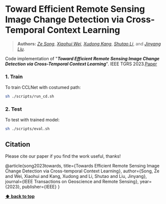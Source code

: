 # Toward Efficient Remote Sensing Image Change Detection via Cross-Temporal Context Learning
> **Authors:** 
> [*Ze Song*](https://scholar.google.com/citations?user=uatSii8AAAAJ&hl=zh-CN&oi=sra),
> [*Xiaohui Wei*](https://scholar.google.co.il/citations?user=Uq50h3gAAAAJ&hl=zh-CN),
> [*Xudong Kang*](https://scholar.google.com/citations?user=5XOeLZYAAAAJ&hl=en),
> [*Shutao Li*](https://scholar.google.com/citations?user=PlBq8n8AAAAJ&hl=en),
> and [*Jinyang Liu*](https://scholar.google.de/citations?user=PxUXOdsAAAAJ&hl=zh-CN&oi=ao).


Code implementation of "_**Toward Efficient Remote Sensing Image Change Detection via Cross-Temporal Context Learning**_".  IEEE TGRS 2023.[Paper](https://ieeexplore.ieee.org/abstract/document/10138342)


### 1. Train

To train CCLNet with costumed path:

```bash
sh ./scripts/run_cd.sh
```
### 2. Test

To test with trained model:

```bash
sh ./scripts/eval.sh
```



## Citation

Please cite our paper if you find the work useful, thanks!


@article{song2023towards,
  		title={Towards Efficient Remote Sensing Image Change Detection via Cross-temporal Context Learning},
  		author={Song, Ze and Wei, Xiaohui and Kang, Xudong and Li, Shutao and Liu, Jinyang},
  		journal={IEEE Transactions on Geoscience and Remote Sensing},
  		year={2023},
  		publisher={IEEE}
	}
	

**[⬆ back to top](#1-preface)**
